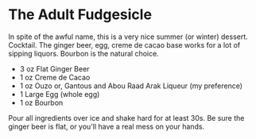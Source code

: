 The Adult Fudgesicle
====================

In spite of the awful name, this is a very nice summer (or winter) dessert. Cocktail. The ginger beer, egg, creme de cacao base works for a lot of sipping liquors. Bourbon is the natural choice.

- 3 oz Flat Ginger Beer
- 1 oz Creme de Cacao
- 1 oz Ouzo or, Gantous and Abou Raad Arak Liqueur (my preference)
- 1 Large Egg (whole egg)
- 1 oz Bourbon

Pour all ingredients over ice and shake hard for at least 30s. Be sure the ginger beer is flat, or you'll have a real mess on your hands.
